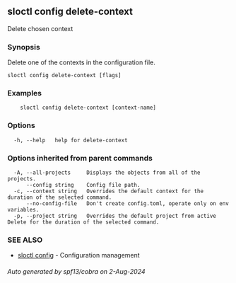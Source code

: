 ## sloctl config delete-context

Delete chosen context

### Synopsis

Delete one of the contexts in the configuration file.

```
sloctl config delete-context [flags]
```

### Examples

```
	sloctl config delete-context [context-name]
```

### Options

```
  -h, --help   help for delete-context
```

### Options inherited from parent commands

```
  -A, --all-projects     Displays the objects from all of the projects.
      --config string    Config file path.
  -c, --context string   Overrides the default context for the duration of the selected command.
      --no-config-file   Don't create config.toml, operate only on env variables.
  -p, --project string   Overrides the default project from active Delete for the duration of the selected command.
```

### SEE ALSO

* [sloctl config](sloctl_config.md)	 - Configuration management

###### Auto generated by spf13/cobra on 2-Aug-2024
